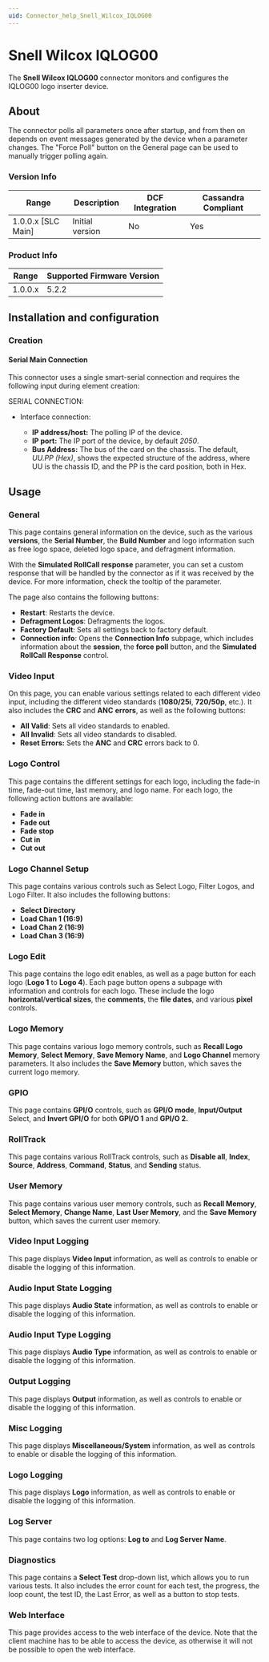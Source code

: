 ```yaml
---
uid: Connector_help_Snell_Wilcox_IQLOG00
---
```


# Snell Wilcox IQLOG00

The **Snell Wilcox IQLOG00** connector monitors and configures the IQLOG00 logo inserter device.

## About

The connector polls all parameters once after startup, and from then on depends on event messages generated by the device when a parameter changes. The "Force Poll" button on the General page can be used to manually trigger polling again.

### Version Info

| Range | Description | DCF Integration | Cassandra Compliant |
|----------------------|-----------------|---------------------|-------------------------|
| 1.0.0.x \[SLC Main\] | Initial version | No                  | Yes                     |

### Product Info

| Range | Supported Firmware Version |
|------------------|-----------------------------|
| 1.0.0.x          | 5.2.2                       |

## Installation and configuration

### Creation

#### Serial Main Connection

This connector uses a single smart-serial connection and requires the following input during element creation:

SERIAL CONNECTION:

- Interface connection:

  - **IP address/host:** The polling IP of the device.
  - **IP port:** The IP port of the device, by default *2050*.
  - **Bus Address:** The bus of the card on the chassis. The default, *UU.PP (Hex)*, shows the expected structure of the address, where UU is the chassis ID, and the PP is the card position, both in Hex.

## Usage

### General

This page contains general information on the device, such as the various **versions**, the **Serial Number**, the **Build Number** and logo information such as free logo space, deleted logo space, and defragment information.

With the **Simulated RollCall response** parameter, you can set a custom response that will be handled by the connector as if it was received by the device. For more information, check the tooltip of the parameter.

The page also contains the following buttons:

- **Restart**: Restarts the device.
- **Defragment Logos**: Defragments the logos.
- **Factory Default**: Sets all settings back to factory default.
- **Connection info**: Opens the **Connection Info** subpage, which includes information about the **session**, the **force poll** button, and the **Simulated RollCall Response** control.

### Video Input

On this page, you can enable various settings related to each different video input, including the different video standards (**1080/25i**, **720/50p**, etc.). It also includes the **CRC** and **ANC** **errors**, as well as the following buttons:

- **All Valid**: Sets all video standards to enabled.
- **All Invalid**: Sets all video standards to disabled.
- **Reset Errors:** Sets the **ANC** and **CRC** errors back to 0.

### Logo Control

This page contains the different settings for each logo, including the fade-in time, fade-out time, last memory, and logo name. For each logo, the following action buttons are available:

- **Fade in**
- **Fade out**
- **Fade stop**
- **Cut in**
- **Cut out**

### Logo Channel Setup

This page contains various controls such as Select Logo, Filter Logos, and Logo Filter. It also includes the following buttons:

- **Select Directory**
- **Load Chan 1 (16:9)**
- **Load Chan 2 (16:9)**
- **Load Chan 3 (16:9)**

### Logo Edit

This page contains the logo edit enables, as well as a page button for each logo (**Logo 1** to **Logo 4**). Each page button opens a subpage with information and controls for each logo. These include the logo **horizontal**/**vertical** **sizes**, the **comments**, the **file dates**, and various **pixel** controls.

### Logo Memory

This page contains various logo memory controls, such as **Recall Logo Memory**, **Select Memory**, **Save Memory Name**, and **Logo Channel** memory parameters. It also includes the **Save Memory** button, which saves the current logo memory.

### GPIO

This page contains **GPI/O** controls, such as **GPI/O mode**, **Input/Output** Select, and **Invert GPI/O** for both **GPI/O 1** and **GPI/O 2.**

### RollTrack

This page contains various RollTrack controls, such as **Disable all**, **Index**, **Source**, **Address**, **Command**, **Status**, and **Sending** status.

### User Memory

This page contains various user memory controls, such as **Recall Memory**, **Select Memory**, **Change Name**, **Last User Memory**, and the **Save Memory** button, which saves the current user memory.

### Video Input Logging

This page displays **Video Input** information, as well as controls to enable or disable the logging of this information.

### Audio Input State Logging

This page displays **Audio State** information, as well as controls to enable or disable the logging of this information.

### Audio Input Type Logging

This page displays **Audio Type** information, as well as controls to enable or disable the logging of this information.

### Output Logging

This page displays **Output** information, as well as controls to enable or disable the logging of this information.

### Misc Logging

This page displays **Miscellaneous/System** information, as well as controls to enable or disable the logging of this information.

### Logo Logging

This page displays **Logo** information, as well as controls to enable or disable the logging of this information.

### Log Server

This page contains two log options: **Log to** and **Log Server Name**.

### Diagnostics

This page contains a **Select Test** drop-down list, which allows you to run various tests. It also includes the error count for each test, the progress, the loop count, the test ID, the Last Error, as well as a button to stop tests.

### Web Interface

This page provides access to the web interface of the device. Note that the client machine has to be able to access the device, as otherwise it will not be possible to open the web interface.
